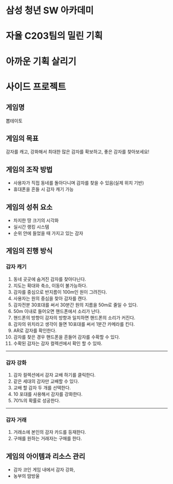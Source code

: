 # 삼성 청년 SW 아카데미 
# 자율 C203팀의 밀린 기획
# 아까운 기획 살리기 
# 사이드 프로젝트

## 게임명

뽑테이토

## 게임의 목표

감자를 캐고, 강화해서 최대한 많은 감자를 확보하고, 좋은 감자를 찾아보세요!

## 게임의 조작 방법

- 사용자가 직접 동네를 돌아다니며 감자를 찾을 수 있음(실제 위치 기반)
- 휴대폰을 흔들 시 감자 캐기 가능

## 게임의 성취 요소

- 차지한 땅 크기의 시각화
- 실시간 랭킹 시스템
- 순위 안에 들었을 때 가지고 있는 감자

## 게임의 진행 방식

### 감자 캐기

1. 동네 곳곳에 숨겨진 감자를 찾아다닌다.
2. 지도는 확대와 축소, 이동이 불가능하다.
3. 감자를 중심으로 반지름이 100m인 원이 그려진다.
4. 사용자는 원의 중심을 찾아 감자를 캔다.
5. 감자전분 30포대를 써서 30분간 원의 지름을 50m로 줄일 수 있다.
6. 50m 이내로 들어오면 핸드폰에서 소리가 난다.
7. 핸드폰의 방향이 감자의 방향과 일치하면 핸드폰의 소리가 커진다.
8. 감자의 위치라고 생각이 들면 10포대를 써서 1분간 카메라를 킨다. 
9. AR로 감자를 확인한다.
10. 감자를 찾은 경우 핸드폰을 흔들어 감자를 수확할 수 있다.
11. 수확된 감자는 감자 컬렉션에서 확인 할 수 있따.

---

### 감자 강화

1. 감자 컬렉션에서 감자 교배 하기를 클릭한다.
2. 같은 세대의 감자만 교배할 수 있다.
3. 교배 할 감자 두 개를 선택한다.
4. 10 포대를 사용해서 감자를 강화한다.
5. 70%의 확률로 성공한다.

---

### 감자 거래

1. 거래소에 본인의 감자 카드를 등재한다.
2. 구매를 원하는 거래자는 구매를 한다.

## 게임의 아이템과 리소스 관리

- 감자 코인
게임 내에서 감자 강화,
- 농부의 땀방울